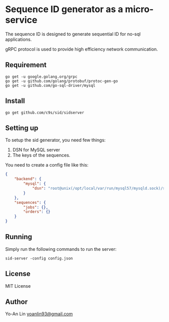 # Sequence ID generator as a micro-service

The sequence ID is designed to generate sequential ID for no-sql applications.

gRPC protocol is used to provide high efficiency network communication.

## Requirement

    go get -u google.golang.org/grpc
    go get -u github.com/golang/protobuf/protoc-gen-go
    go get -u github.com/go-sql-driver/mysql

## Install

    go get github.com/c9s/sid/sidserver

## Setting up

To setup the sid generator, you need few things:

1. DSN for MySQL server 
2. The keys of the sequences.

You need to create a config file like this:

```json
{
    "backend": {
        "mysql": {
            "dsn": "root@unix(/opt/local/var/run/mysql57/mysqld.sock)/sid"
        }
    },
    "sequences": {
        "jobs": {},
        "orders": {}
    }
}
```

## Running

Simply run the following commands to run the server:

    sid-server -config config.json

## License

MIT License

## Author

Yo-An Lin <yoanlin93@gmail.com>



